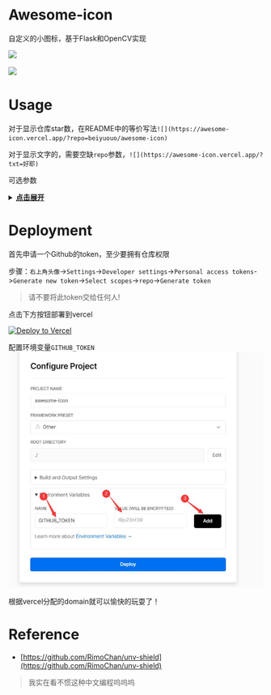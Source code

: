 # Awesome-icon

自定义的小图标，基于Flask和OpenCV实现

![](https://awesome-icon.vercel.app/?repo=beiyuouo/awesome-icon)

![](https://awesome-icon.vercel.app/?txt=好耶)

# Usage

对于显示仓库star数，在README中的等价写法`![](https://awesome-icon.vercel.app/?repo=beiyuouo/awesome-icon)`

对于显示文字的，需要空缺`repo`参数，`![](https://awesome-icon.vercel.app/?txt=好耶)`

可选参数

<details>
    <summary><u><b>点击展开</b></u></summary>

## `url`
图片链接
默认值：`None`

## `repo`
仓库`<用户名>/<仓库名>`

## `txt`
文字内容
默认值：`好！`

## `size`
图片大小
默认值：`32`

## `border`
边界
默认值：`3`

## `barlen`
长度
默认值`auto`

## `fontsize`
字体大小
默认值：`15`

## `barradius`
默认值：`5`

## `scale`
默认值：`1`

## `fontcolor`
字体颜色
默认值：`auto`

## `shadow`
阴影
默认值：`0.5`

## `backcolor`
背景颜色
默认值：`auto`

## `anime`
动画时间
默认值：`0.5`

</details>



# Deployment
首先申请一个Github的token，至少要拥有仓库权限

步骤：`右上角头像`->`Settings`->`Developer settings`->`Personal access tokens`->`Generate new token`->`Select scopes`->`repo`->`Generate token`

> 请不要将此token交给任何人!

点击下方按钮部署到vercel

[![Deploy to Vercel](https://camo.githubusercontent.com/f209ca5cc3af7dd930b6bfc55b3d7b6a5fde1aff/68747470733a2f2f76657263656c2e636f6d2f627574746f6e)](https://vercel.com/import/project?template=https://github.com/beiyuouo/awesome-icon)

配置环境变量`GITHUB_TOKEN`
![](docs/images/gh_token_env_init.jpg)

根据vercel分配的domain就可以愉快的玩耍了！

# Reference
- [https://github.com/RimoChan/unv-shield](https://github.com/RimoChan/unv-shield) 
> 我实在看不惯这种中文编程呜呜呜